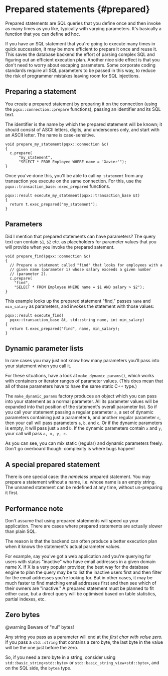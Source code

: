 Prepared statements                    {#prepared}
===================

Prepared statements are SQL queries that you define once and then invoke
as many times as you like, typically with varying parameters.  It's basically
a function that you can define ad hoc.

If you have an SQL statement that you're going to execute many times in
quick succession, it may be more efficient to prepare it once and reuse it.
This saves the database backend the effort of parsing complex SQL and
figuring out an efficient execution plan.  Another nice side effect is that
you don't need to worry about escaping parameters.  Some corporate coding
standards require all SQL parameters to be passed in this way, to reduce the
risk of programmer mistakes leaving room for SQL injections.


Preparing a statement
---------------------

You create a prepared statement by preparing it on the connection (using the
`pqxx::connection::prepare` functions), passing an identifier and its SQL text.

The identifier is the name by which the prepared statement will be known; it
should consist of ASCII letters, digits, and underscores only, and start with
an ASCII letter.  The name is case-sensitive.

    void prepare_my_statement(pqxx::connection &c)
    {
      c.prepare(
          "my_statement",
          "SELECT * FROM Employee WHERE name = 'Xavier'");
    }

Once you've done this, you'll be able to call `my_statement` from any
transaction you execute on the same connection.  For this, use the
`pqxx::transaction_base::exec_prepared` functions.

    pqxx::result execute_my_statement(pqxx::transaction_base &t)
    {
      return t.exec_prepared("my_statement");
    }


Parameters
----------

Did I mention that prepared statements can have parameters?  The query text
can contain `$1`, `$2` etc. as placeholders for parameter values that you
will provide when you invoke the prepared satement.

    void prepare_find(pqxx::connection &c)
    {
      // Prepare a statement called "find" that looks for employees with a
      // given name (parameter 1) whose salary exceeds a given number
      // (parameter 2).
      c.prepare(
  	    "find",
  	    "SELECT * FROM Employee WHERE name = $1 AND salary > $2");
    }

This example looks up the prepared statement "find," passes `name` and
`min_salary` as parameters, and invokes the statement with those values:

    pqxx::result execute_find(
      pqxx::transaction_base &t, std::string name, int min_salary)
    {
      return t.exec_prepared("find", name, min_salary);
    }


Dynamic parameter lists
-----------------------

In rare cases you may just not know how many parameters you'll pass into your
statement when you call it.

For these situations, have a look at `make_dynamic_params()`, which works with
containers or iterator ranges of parameter values.  (This does mean that all of
those parameters have to have the same static C++ type.)

The `make_dynamic_params` factory produces an object which you can pass into
your statement as a normal parameter.  All its parameter values will be
expanded into that position of the statement's overall parameter list.  So if
you call your statement passing a regular parameter `a`, a set of dynamic
parameters containing just a parameter `b`, and another regular parameter `c`,
then your call will pass parameters `a`, `b`, and `c`.  Or if the dynamic
parameters is empty, it will pass just `a` and `b`.  If the dynamic parameters
contain `x` and `y`, your call will pass `a, x, y, c`.

As you can see, you can mix static (regular) and dynamic parameters freely.
Don't go overboard though: complexity is where bugs happen!


A special prepared statement
----------------------------

There is one special case: the _nameless_ prepared statement.  You may prepare
a statement without a name, i.e. whose name is an empty string.  The unnamed
statement can be redefined at any time, without un-preparing it first.


Performance note
----------------

Don't assume that using prepared statements will speed up your application.
There are cases where prepared statements are actually slower than plain SQL.

The reason is that the backend can often produce a better execution plan when
it knows the statement's actual parameter values.

For example, say you've got a web application and you're querying for users
with status "inactive" who have email addresses in a given domain name X.  If
X is a very popular provider, the best way for the database engine to plan the
query may be to list the inactive users first and then filter for the email
addresses you're looking for.  But in other cases, it may be much faster to
find matching email addresses first and then see which of their owners are
"inactive."  A prepared statement must be planned to fit either case, but a
direct query will be optimised based on table statistics, partial indexes, etc.


Zero bytes
----------

@warning Beware of "nul" bytes!

Any string you pass as a parameter will end at the _first char with value
zero._  If you pass a `std::string` that contains a zero byte, the last byte
in the value will be the one just before the zero.

So, if you need a zero byte in a string, consider using
`std::basic_string<std::byte>` or `std::basic_string_view<std::byte>`, and on
the SQL side, the `bytea` type.
